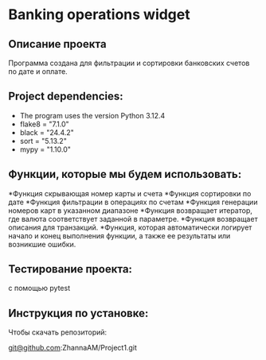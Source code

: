 # Banking operations widget

## Описание проекта
Программа создана для фильтрации и сортировки банковских счетов по дате и оплате.

## Project dependencies:
* The program uses the version Python 3.12.4
* flake8 = "7.1.0"
* black = "24.4.2"
* sort = "5.13.2"
* mypy = "1.10.0"

## Функции, которые мы будем использовать:
*Функция скрывающая номер карты и счета
*Функция сортировки по дате
*Функция фильтрации в операциях по счетам
*Функция генерации номеров карт в указанном диапазоне
*Функция возвращает итератор, где валюта соответствует заданной в параметре.
*Функция возвращает описания для транзакций.
*Функция, которая автоматически логирует начало и конец выполнения функции, а также ее результаты или возникшие ошибки.

## Тестирование проекта:
с помощью pytest

## Инструкция по установке:
Чтобы скачать репозиторий:

git@github.com:ZhannaAM/Project1.git
